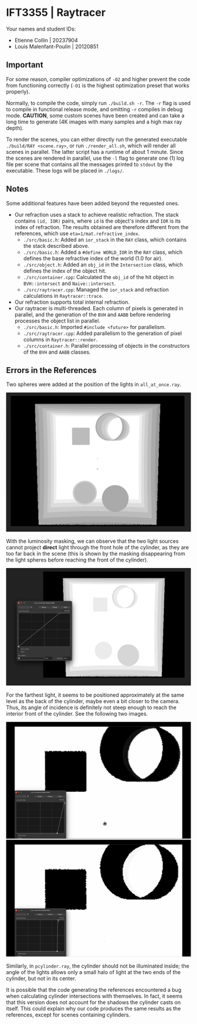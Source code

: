 # IFT3355 | Raytracer

Your names and student IDs:

- Etienne Collin | 20237904
- Louis Malenfant-Poulin | 20120851

## Important

For some reason, compiler optimizations of `-O2` and higher prevent the code from functioning correctly (`-O1` is the highest optimization preset that works properly).

Normally, to compile the code, simply run `./build.sh -r`. The `-r` flag is used to compile in functional release mode, and omitting `-r` compiles in debug mode. **CAUTION**, some custom scenes have been created and can take a long time to generate (4K images with many samples and a high max ray depth).

To render the scenes, you can either directly run the generated executable `./build/RAY <scene.ray>`, or run `./render_all.sh`, which will render all scenes in parallel. The latter script has a runtime of about 1 minute. Since the scenes are rendered in parallel, use the `-l` flag to generate one (1) log file per scene that contains all the messages printed to `stdout` by the executable. These logs will be placed in `./logs/`.

## Notes

Some additional features have been added beyond the requested ones.

- Our refraction uses a stack to achieve realistic refraction. The stack contains `(id, IOR)` pairs, where `id` is the object's index and `IOR` is its index of refraction. The results obtained are therefore different from the references, which use `eta=1/mat.refractive_index`.
  - `./src/basic.h`: Added an `ior_stack` in the `RAY` class, which contains the stack described above.
  - `./src/basic.h`: Added a `#define WORLD_IOR` in the `RAY` class, which defines the base refractive index of the world (1.0 for air).
  - `./src/object.h`: Added an `obj_id` in the `Intersection` class, which defines the index of the object hit.
  - `./src/container.cpp`: Calculated the `obj_id` of the hit object in `BVH::intersect` and `Naive::intersect`.
  - `./src/raytracer.cpp`: Managed the `ior_stack` and refraction calculations in `Raytracer::trace`.
- Our refraction supports total internal refraction.
- Our raytracer is multi-threaded. Each column of pixels is generated in parallel, and the generation of the `BVH` and `AABB` before rendering processes the object list in parallel.
  - `./src/basic.h`: Imported `#include <future>` for parallelism.
  - `./src/raytracer.cpp`: Added parallelism to the generation of pixel columns in `Raytracer::render`.
  - `./src/container.h`: Parallel processing of objects in the constructors of the `BVH` and `AABB` classes.

## Errors in the References

Two spheres were added at the position of the lights in `all_at_once.ray`.

![](assets/analysis_0.png)

With the luminosity masking, we can observe that the two light sources cannot project **direct** light through the front hole of the cylinder, as they are too far back in the scene (this is shown by the masking disappearing from the light spheres before reaching the front of the cylinder).

![](assets/analysis_1.png)

For the farthest light, it seems to be positioned approximately at the same level as the back of the cylinder, maybe even a bit closer to the camera. Thus, its angle of incidence is definitely not steep enough to reach the interior front of the cylinder. See the following two images.

![](assets/analysis_2a.png)
![](assets/analysis_2b.png)

Similarly, in `pcylinder.ray`, the cylinder should not be illuminated inside; the angle of the lights allows only a small halo of light at the two ends of the cylinder, but not in its center.

It is possible that the code generating the references encountered a bug when calculating cylinder intersections with themselves. In fact, it seems that this version does not account for the shadows the cylinder casts on itself. This could explain why our code produces the same results as the references, except for scenes containing cylinders.
